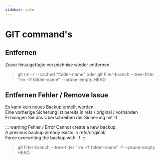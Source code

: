 ```yaml
---
sidebar: auto
---
```


# GIT command's

## Entfernen
Zuvor hinzugefügte verzeichnise wieder entfernen.

> git rm -r --cached "folder-name" 
oder
> git filter-branch --tree-filter "rm -rf folder-name" --prune-empty HEAD

## Entfernen Fehler / Remove Issue
Es kann kein neues Backup erstellt werden. <br>
Eine vorherige Sicherung ist bereits in refs / original / vorhanden <br>
Erzwingen Sie das Überschreiben der Sicherung mit -f

::: warning Fehler / Error
Cannot create a new backup. <br>
A previous backup already exists in refs/original/<br>
Force overwriting the backup with -f
:::

> git filter-branch --tree-filter "rm -rf folder-name" -f --prune-empty HEAD